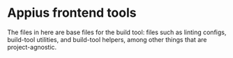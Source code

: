 # Appius frontend tools

The files in here are base files for the build tool: files such as linting configs, build-tool
utilities, and build-tool helpers, among other things that are project-agnostic.
